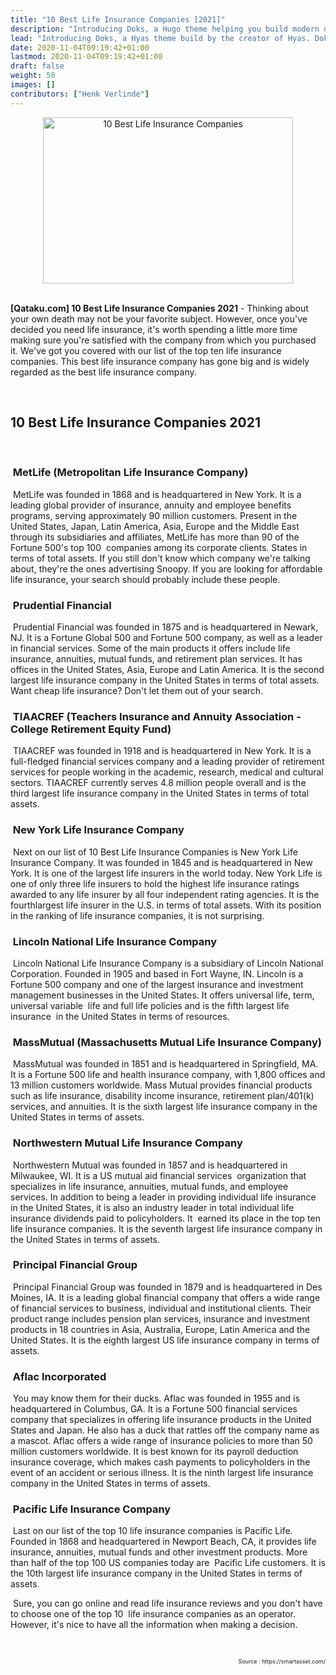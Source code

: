 ```yaml
---
title: "10 Best Life Insurance Companies [2021]"
description: "Introducing Doks, a Hugo theme helping you build modern documentation websites that are secure, fast, and SEO-ready — by default."
lead: "Introducing Doks, a Hyas theme build by the creator of Hyas. Doks helps you build modern documentation websites that are secure, fast, and SEO-ready — by default."
date: 2020-11-04T09:19:42+01:00
lastmod: 2020-11-04T09:19:42+01:00
draft: false
weight: 50
images: []
contributors: ["Henk Verlinde"]
---
```


<p></p><div class="separator" style="clear: both; text-align: center;"><a href="https://lh3.googleusercontent.com/-oZDDJoulenw/YWrCceb3zMI/AAAAAAAAM-c/oY1z0VcTq6gf82bhHuxau_naNRBjI2nrwCLcBGAsYHQ/image.png" style="margin-left: 1em; margin-right: 1em;"><img alt="10 Best Life Insurance Companies" data-original-height="640" data-original-width="960" height="266" src="https://lh3.googleusercontent.com/-oZDDJoulenw/YWrCceb3zMI/AAAAAAAAM-c/oY1z0VcTq6gf82bhHuxau_naNRBjI2nrwCLcBGAsYHQ/w400-h266/image.png" title="10 Best Life Insurance Companies" width="400" /></a></div><br /><p></p><p><b>[Qataku.com] 10 Best Life Insurance Companies 2021</b> - Thinking about your own death may not be your favorite subject. However, once you've decided you need life insurance, it's worth spending a little more time making sure you're satisfied with the company from which you purchased it. We've got you covered with our list of the top ten life insurance companies. This best life insurance company has gone big and is widely regarded as the best life insurance company.</p><p><br /></p><h2 style="text-align: left;"><b>10 Best Life Insurance Companies 2021</b></h2><div><b><br /></b></div><h3 style="text-align: left;">&nbsp;MetLife (Metropolitan Life Insurance Company)&nbsp;</h3><p>&nbsp;MetLife was founded in 1868 and is headquartered in New York. It is a leading global provider of insurance, annuity and employee benefits programs, serving approximately 90 million customers. Present in the United States, Japan, Latin America, Asia, Europe and the Middle East through its subsidiaries and affiliates, MetLife has more than 90 of the Fortune 500's top 100&nbsp; companies among its corporate clients. States in terms of total assets. If you still don't know which company we're talking about, they're the ones advertising Snoopy. If you are looking for affordable life insurance, your search should probably include these people.&nbsp;</p><h3 style="text-align: left;">&nbsp;Prudential Financial&nbsp;</h3><p>&nbsp;Prudential Financial was founded in 1875 and is headquartered in Newark, NJ. It is a Fortune Global 500 and Fortune 500 company, as well as a leader in financial services. Some of the main products it offers include life insurance, annuities, mutual funds, and retirement plan services. It has offices in the United States, Asia, Europe and Latin America. It is the second largest life insurance company in the United States in terms of total assets. Want cheap life insurance? Don't let them out of your search.&nbsp;</p><h3 style="text-align: left;">&nbsp;TIAACREF (Teachers Insurance and Annuity Association - College Retirement Equity Fund)&nbsp;</h3><p>&nbsp;TIAACREF was founded in 1918 and is headquartered in New York. It is a full-fledged financial services company and a leading provider of retirement services for people working in the academic, research, medical and cultural sectors. TIAACREF currently serves 4.8 million people overall and is the third largest life insurance company in the United States in terms of total assets.&nbsp;</p><h3 style="text-align: left;">&nbsp;New York Life Insurance Company&nbsp;</h3><p>&nbsp;Next on our list of 10 Best Life Insurance Companies is New York Life Insurance Company. It was founded in 1845 and is headquartered in New York. It is one of the largest life insurers in the world today. New York Life is one of only three life insurers to hold the highest life insurance ratings awarded to any life insurer by all four independent rating agencies. It is the fourthlargest life insurer in the U.S. in terms of total assets. With its position in the ranking of life insurance companies, it is not surprising.&nbsp;</p><h3 style="text-align: left;">&nbsp;Lincoln National Life Insurance Company&nbsp;</h3><p>&nbsp;Lincoln National Life Insurance Company is a subsidiary of Lincoln National Corporation. Founded in 1905 and based in Fort Wayne, IN. Lincoln is a Fortune 500 company and one of the largest insurance and investment management businesses in the United States. It offers universal life, term, universal variable&nbsp; life and full life policies and is the fifth largest life insurance&nbsp; in the United States in terms of resources.&nbsp;</p><h3 style="text-align: left;">&nbsp;MassMutual (Massachusetts Mutual Life Insurance Company)&nbsp;</h3><p>&nbsp;MassMutual was founded in 1851 and is headquartered in Springfield, MA. It is a Fortune 500 life and health insurance company, with 1,800 offices and 13 million customers worldwide. Mass Mutual provides financial products such as life insurance, disability income insurance, retirement plan/401(k) services, and annuities. It is the sixth largest life insurance company in the United States in terms of assets.&nbsp;</p><h3 style="text-align: left;">&nbsp;Northwestern Mutual Life Insurance Company&nbsp;</h3><p>&nbsp;Northwestern Mutual was founded in 1857 and is headquartered in Milwaukee, WI. It is a US mutual aid financial services&nbsp; organization that specializes in life insurance, annuities, mutual funds, and employee&nbsp; services. In addition to being a leader in providing individual life insurance in the United States, it is also an industry leader in total individual life insurance dividends paid to policyholders. It&nbsp; earned its place in the top ten life insurance companies. It is the seventh largest life insurance company in the United States in terms of assets.&nbsp;</p><h3 style="text-align: left;">&nbsp;Principal Financial Group&nbsp;</h3><p>&nbsp;Principal Financial Group was founded in 1879 and is headquartered in Des Moines, IA. It is a leading global financial company that offers a wide range of financial services to business, individual and institutional clients. Their product range includes pension plan services, insurance and investment products in 18 countries in Asia, Australia, Europe, Latin America and the United States. It is the eighth largest US life insurance company in terms of assets.&nbsp;</p><h3 style="text-align: left;">&nbsp;Aflac Incorporated&nbsp;</h3><p>&nbsp;You may know them for their ducks. Aflac was founded in 1955 and is headquartered in Columbus, GA. It is a Fortune 500 financial services company that specializes in offering life insurance products in the United States and Japan. He also has a duck that rattles off the company name as a mascot. Aflac offers a wide range of insurance policies to more than 50 million customers worldwide. It is best known for its payroll deduction insurance coverage, which makes cash payments to policyholders in the event of an accident or serious illness. It is the ninth largest life insurance company in the United States in terms of assets.&nbsp;</p><h3 style="text-align: left;">&nbsp;Pacific Life Insurance Company&nbsp;</h3><p>&nbsp;Last on our list of the top 10 life insurance companies is Pacific Life. Founded in 1868 and headquartered in Newport Beach, CA, it provides life insurance, annuities, mutual funds and other investment products. More than half of the top 100 US companies today are&nbsp; Pacific Life customers. It is the 10th largest life insurance company in the United States in terms of assets.&nbsp;</p><p>&nbsp;Sure, you can go online and read life insurance reviews and you don't have to choose one of the top 10&nbsp; life insurance companies as an operator. However, it's nice to have all the information when making a decision.</p><p><br /></p><p style="text-align: right;"><span style="font-size: xx-small;">Source :&nbsp;https://smartasset.com/</span></p>
